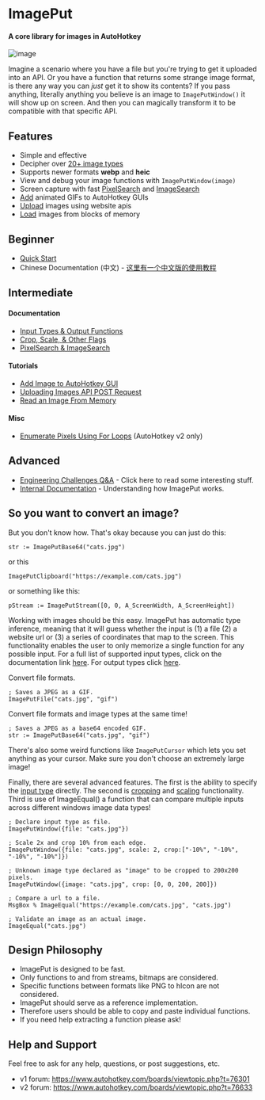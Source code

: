 # ImagePut

#### A core library for images in AutoHotkey

![image](https://github.com/iseahound/ImagePut/assets/9779668/65a563a6-3d95-4819-9ea6-64d5ab00d993)

Imagine a scenario where you have a file but you're trying to get it uploaded into an API. Or you have a function that returns some strange image format, is there any way you can *just* get it to show its contents? If you pass anything, literally anything you believe is an image to `ImagePutWindow()` it will show up on screen. And then you can magically transform it to be compatible with that specific API.

## Features

* Simple and effective
* Decipher over [20+ image types](https://github.com/iseahound/ImagePut/wiki/Quick-Start#accepts)
* Supports newer formats **webp** and **heic**
* View and debug your image functions with `ImagePutWindow(image)`
* Screen capture with fast [PixelSearch](https://github.com/iseahound/ImagePut/wiki/PixelSearch-and-ImageSearch#pixelsearch) and [ImageSearch](https://github.com/iseahound/ImagePut/wiki/PixelSearch-and-ImageSearch#imagesearch)
* [Add](https://github.com/iseahound/ImagePut/wiki/Add-Image-to-AutoHotkey-GUI) animated GIFs to AutoHotkey GUIs
* [Upload](https://github.com/iseahound/ImagePut/wiki/Uploading-Images-API-POST-Request) images using website apis
* [Load](https://github.com/iseahound/ImagePut/wiki/Read-an-Image-From-Memory) images from blocks of memory

## Beginner

* [Quick Start](https://github.com/iseahound/ImagePut/wiki/Quick-Start)
* Chinese Documentation (中文) - [这里有一个中文版的使用教程](https://www.autoahk.com/archives/37246)

## Intermediate

#### Documentation
* [Input Types & Output Functions](https://github.com/iseahound/ImagePut/wiki/Input-Types-&-Output-Functions)
* [Crop, Scale, & Other Flags](https://github.com/iseahound/ImagePut/wiki/Crop,-Scale,-&-Other-Flags)
* [PixelSearch & ImageSearch](https://github.com/iseahound/ImagePut/wiki/PixelSearch-and-ImageSearch)

#### Tutorials
* [Add Image to AutoHotkey GUI](https://github.com/iseahound/ImagePut/wiki/Add-Image-to-AutoHotkey-GUI)
* [Uploading Images API POST Request](https://github.com/iseahound/ImagePut/wiki/Uploading-Images-API-POST-Request)
* [Read an Image From Memory](https://github.com/iseahound/ImagePut/wiki/Read-an-Image-From-Memory)

#### Misc
* [Enumerate Pixels Using For Loops](https://github.com/iseahound/ImagePut/wiki/Enumerate-Pixels-Using-For-Loops) (AutoHotkey v2 only)

## Advanced
* [Engineering Challenges Q&A](https://github.com/iseahound/ImagePut/wiki/Engineering-Challenges-Q&A) - Click here to read some interesting stuff. 
* [Internal Documentation](https://github.com/iseahound/ImagePut/wiki/Internal-Documentation) - Understanding how ImagePut works.  

## So you want to convert an image?

But you don't know how. That's okay because you can just do this:

    str := ImagePutBase64("cats.jpg")

or this

    ImagePutClipboard("https://example.com/cats.jpg")
    
or something like this:

    pStream := ImagePutStream([0, 0, A_ScreenWidth, A_ScreenHeight])
    
Working with images should be this easy. ImagePut has automatic type inference, meaning that it will guess whether the input is (1) a file (2) a website url or (3) a series of coordinates that map to the screen. This functionality enables the user to only memorize a single function for any possible input. For a full list of supported input types, click on the documentation link [here](https://github.com/iseahound/ImagePut/wiki/Input-Types-&-Output-Functions#input-types). For output types click [here](https://github.com/iseahound/ImagePut/wiki/Input-Types-&-Output-Functions#output-functions). 

Convert file formats. 

    ; Saves a JPEG as a GIF. 
    ImagePutFile("cats.jpg", "gif")
    
Convert file formats and image types at the same time!

    ; Saves a JPEG as a base64 encoded GIF. 
    str := ImagePutBase64("cats.jpg", "gif")
    
There's also some weird functions like ```ImagePutCursor``` which lets you set anything as your cursor. Make sure you don't choose an extremely large image! 

Finally, there are several advanced features. The first is the ability to specify the [input type](https://github.com/iseahound/ImagePut/wiki/Input-Types-&-Output-Functions#input-types) directly. The second is [cropping](https://github.com/iseahound/ImagePut/wiki/Crop,-Scale,-&-Other-Flags#crop) and [scaling](https://github.com/iseahound/ImagePut/wiki/Crop,-Scale,-&-Other-Flags#scale) functionality. Third is use of ImageEqual() a function that can compare multiple inputs across different windows image data types!

    ; Declare input type as file.
    ImagePutWindow({file: "cats.jpg"})
    
    ; Scale 2x and crop 10% from each edge.
    ImagePutWindow({file: "cats.jpg", scale: 2, crop:["-10%", "-10%", "-10%", "-10%"]})
    
    ; Unknown image type declared as "image" to be cropped to 200x200 pixels. 
    ImagePutWindow({image: "cats.jpg", crop: [0, 0, 200, 200]})
    
    ; Compare a url to a file.
    MsgBox % ImageEqual("https://example.com/cats.jpg", "cats.jpg")
    
    ; Validate an image as an actual image.
    ImageEqual("cats.jpg")

## Design Philosophy

* ImagePut is designed to be fast.
* Only functions to and from streams, bitmaps are considered.
* Specific functions between formats like PNG to hIcon are not considered.
* ImagePut should serve as a reference implementation.
* Therefore users should be able to copy and paste individual functions.
* If you need help extracting a function please ask!

## Help and Support

Feel free to ask for any help, questions, or post suggestions, etc.

* v1 forum: https://www.autohotkey.com/boards/viewtopic.php?t=76301
* v2 forum: https://www.autohotkey.com/boards/viewtopic.php?t=76633
